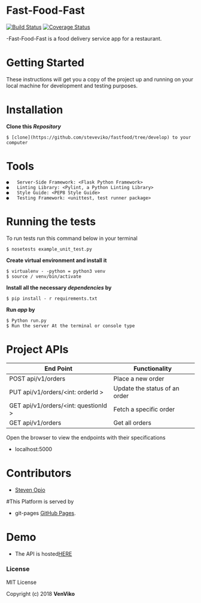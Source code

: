 # Fast-Food-Fast

[![Build Status](https://travis-ci.org/steveviko/fastfood.svg?branch=develop)](https://travis-ci.org/steveviko/fastfood)
[![Coverage Status](https://coveralls.io/repos/github/steveviko/fastfood/badge.svg?branch=develop)](https://coveralls.io/github/steveviko/fastfood?branch=develop)

-Fast-Food-Fast is a food delivery service app for a restaurant.

# Getting Started
These instructions will get you a copy of the project up and running on your local machine for development and testing purposes.

# Installation
**Clone this _Repository_**
```
$ [clone](https://github.com/steveviko/fastfood/tree/develop) to your computer
```

 # Tools
 ``` 
●	Server-Side Framework: <Flask Python Framework>
●	Linting Library: <Pylint, a Python Linting Library>
●	Style Guide: <PEP8 Style Guide>
●	Testing Framework: <unittest, test runner package>
 ```
# Running the tests
To run tests run this command below in your terminal

```
$ nosetests example_unit_test.py
```
**Create virtual environment and install it**
```
$ virtualenv - -python = python3 venv
$ source / venv/bin/activate
```
**Install all the necessary _dependencies_ by**
```
$ pip install - r requirements.txt
```
**Run _app_ by**
```
$ Python run.py
$ Run the server At the terminal or console type
```
# Project APIs
|           End Point | Functionality |
| -------------------------------------- | ----------------------------------------- |
|     POST   api/v1/orders                  | Place a new order |
|     PUT api/v1/orders/<int: orderId >     | Update the status of an order |
|     GET  api/v1/orders/<int: questionId > | Fetch a specific order |
|     GET  api/v1/orders                    | Get all orders |

Open the browser to view the endpoints with their specifications
* localhost:5000 


# Contributors
- [Steven Opio](https://github.com/steveviko)

#This Platform is served by  
- git-pages [GitHub Pages](https://steveviko.github.io/fastfood/). 

# Demo
- The API is hosted[HERE](https://fast-food-steven.herokuapp.com/api/v1/orders)

### License
MIT License

Copyright (c) 2018 **VenViko**